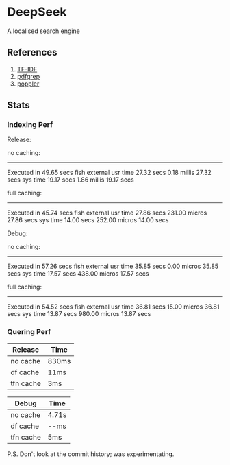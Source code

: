 # DeepSeek

A localised search engine


## References
1. [TF-IDF](https://en.wikipedia.org/wiki/Tf–idf)
2. [pdfgrep](https://pdfgrep.org/)
3. [poppler]()

## Stats
### Indexing Perf
   Release:

   no caching:
   ________________________________________________________
   Executed in   49.65 secs    fish           external
      usr time   27.32 secs    0.18 millis   27.32 secs
      sys time   19.17 secs    1.86 millis   19.17 secs

   full caching:
   ________________________________________________________
   Executed in   45.74 secs    fish           external
      usr time   27.86 secs  231.00 micros   27.86 secs
      sys time   14.00 secs  252.00 micros   14.00 secs

   Debug:

   no caching:
   ________________________________________________________
   Executed in   57.26 secs    fish           external
      usr time   35.85 secs    0.00 micros   35.85 secs
      sys time   17.57 secs  438.00 micros   17.57 secs

   full caching:
   ________________________________________________________
   Executed in   54.52 secs    fish           external
      usr time   36.81 secs   15.00 micros   36.81 secs
      sys time   13.87 secs  980.00 micros   13.87 secs

### Quering Perf

| Release  | Time  |
|----------|-------|
| no cache | 830ms |
| df cache | 11ms  |
| tfn cache| 3ms   |

| Debug    | Time  |
|----------|-------|
| no cache | 4.71s |
| df cache | --ms  |
| tfn cache| 5ms   |


P.S. Don't look at the commit history; was experimentating.
